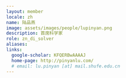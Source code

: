 ```yaml
---
layout: member
locale: zh
name: 陆品燕
image: assets/images/people/lupinyan.png
description: 首席科学家
role: zn_di_solver
aliases:
links:
  google-scholar: KFQERBwAAAAJ
  home-page: http://pinyanlu.com/
  # email: lu.pinyan [at] mail.shufe.edu.cn
---
```

